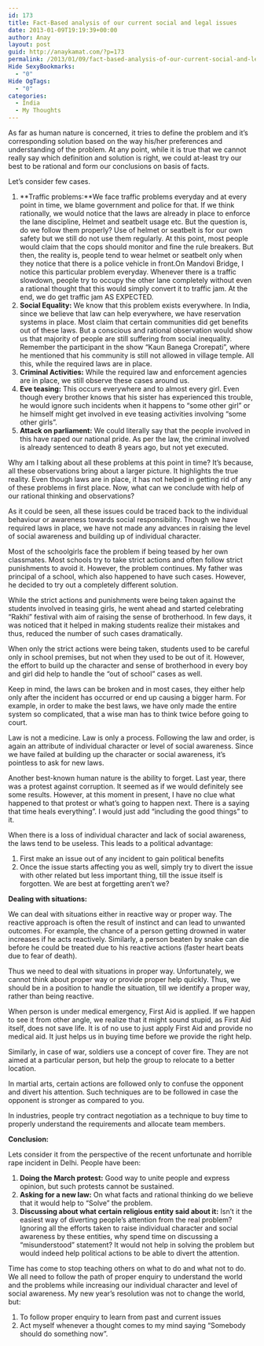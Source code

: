 ```yaml
---
id: 173
title: Fact-Based analysis of our current social and legal issues
date: 2013-01-09T19:19:39+00:00
author: Anay
layout: post
guid: http://anaykamat.com/?p=173
permalink: /2013/01/09/fact-based-analysis-of-our-current-social-and-legal-issues/
Hide SexyBookmarks:
  - "0"
Hide OgTags:
  - "0"
categories:
  - India
  - My Thoughts
---
```

As far as human nature is concerned, it tries to define the problem and it’s corresponding solution based on the way his/her preferences and understanding of the problem. At any point, while it is true that we cannot really say which definition and solution is right, we could at-least try our best to be rational and form our conclusions on basis of facts.

Let’s consider few cases.

  1. **Traffic problems:**We face traffic problems everyday and at every point in time, we blame government and police for that. If we think rationally, we would notice that the laws are already in place to enforce the lane discipline, Helmet and seatbelt usage etc. But the question is, do we follow them properly? Use of helmet or seatbelt is for our own safety but we still do not use them regularly. At this point, most people would claim that the cops should monitor and fine the rule breakers. But then, the reality is, people tend to wear helmet or seatbelt only when they notice that there is a police vehicle in front.On Mandovi Bridge, I notice this particular problem everyday. Whenever there is a traffic slowdown, people try to occupy the other lane completely without even a rational thought that this would simply convert it to traffic jam. At the end, we do get traffic jam AS EXPECTED.
  2. **Social Equality:** We know that this problem exists everywhere. In India, since we believe that law can help everywhere, we have reservation systems in place. Most claim that certain communities did get benefits out of these laws. But a conscious and rational observation would show us that majority of people are still suffering from social inequality. Remember the participant in the show “Kaun Banega Crorepati”, where he mentioned that his community is still not allowed in village temple. All this, while the required laws are in place.
  3. **Criminal Activities:** While the required law and enforcement agencies are in place, we still observe these cases around us.
  4. **Eve teasing:** This occurs everywhere and to almost every girl. Even though every brother knows that his sister has experienced this trouble, he would ignore such incidents when it happens to “some other girl” or he himself might get involved in eve teasing activities involving “some other girls”.
  5. **Attack on parliament:** We could literally say that the people involved in this have raped our national pride. As per the law, the criminal involved is already sentenced to death 8 years ago, but not yet executed.

Why am I talking about all these problems at this point in time? It’s because, all these observations bring about a larger picture. It highlights the true reality. Even though laws are in place, it has not helped in getting rid of any of these problems in first place. Now, what can we conclude with help of our rational thinking and observations?

As it could be seen, all these issues could be traced back to the individual behaviour or awareness towards social responsibility. Though we have required laws in place, we have not made any advances in raising the level of social awareness and building up of individual character.

Most of the schoolgirls face the problem if being teased by her own classmates. Most schools try to take strict actions and often follow strict punishments to avoid it. However, the problem continues. My father was principal of a school, which also happened to have such cases. However, he decided to try out a completely different solution.

While the strict actions and punishments were being taken against the students involved in teasing girls, he went ahead and started celebrating “Rakhi” festival with aim of raising the sense of brotherhood. In few days, it was noticed that it helped in making students realize their mistakes and thus, reduced the number of such cases dramatically.

When only the strict actions were being taken, students used to be careful only in school premises, but not when they used to be out of it. However, the effort to build up the character and sense of brotherhood in every boy and girl did help to handle the “out of school” cases as well.

Keep in mind, the laws can be broken and in most cases, they either help only after the incident has occurred or end up causing a bigger harm. For example, in order to make the best laws, we have only made the entire system so complicated, that a wise man has to think twice before going to court.

Law is not a medicine. Law is only a process. Following the law and order, is again an attribute of individual character or level of social awareness. Since we have failed at building up the character or social awareness, it’s pointless to ask for new laws.

Another best-known human nature is the ability to forget. Last year, there was a protest against corruption. It seemed as if we would definitely see some results. However, at this moment in present, I have no clue what happened to that protest or what’s going to happen next. There is a saying that time heals everything”. I would just add “including the good things” to it.

When there is a loss of individual character and lack of social awareness, the laws tend to be useless. This leads to a political advantage:

  1. First make an issue out of any incident to gain political benefits
  2. Once the issue starts affecting you as well, simply try to divert the issue with other related but less important thing, till the issue itself is forgotten. We are best at forgetting aren’t we?

**Dealing with situations:**

We can deal with situations either in reactive way or proper way. The reactive approach is often the result of instinct and can lead to unwanted outcomes. For example, the chance of a person getting drowned in water increases if he acts reactively. Similarly, a person beaten by snake can die before he could be treated due to his reactive actions (faster heart beats due to fear of death).

Thus we need to deal with situations in proper way. Unfortunately, we cannot think about proper way or provide proper help quickly. Thus, we should be in a position to handle the situation, till we identify a proper way, rather than being reactive.

When person is under medical emergency, First Aid is applied. If we happen to see it from other angle, we realize that it might sound stupid, as First Aid itself, does not save life. It is of no use to just apply First Aid and provide no medical aid. It just helps us in buying time before we provide the right help.

Similarly, in case of war, soldiers use a concept of cover fire. They are not aimed at a particular person, but help the group to relocate to a better location.

In martial arts, certain actions are followed only to confuse the opponent and divert his attention. Such techniques are to be followed in case the opponent is stronger as compared to you.

In industries, people try contract negotiation as a technique to buy time to properly understand the requirements and allocate team members.

**Conclusion:**

Lets consider it from the perspective of the recent unfortunate and horrible rape incident in Delhi. People have been:

  1. **Doing the March protest:** Good way to unite people and express opinion, but such protests cannot be sustained.
  2. **Asking for a new law:** On what facts and rational thinking do we believe that it would help to “Solve” the problem.
  3. **Discussing about what certain religious entity said about it:** Isn’t it the easiest way of diverting people’s attention from the real problem? Ignoring all the efforts taken to raise individual character and social awareness by these entities, why spend time on discussing a “misunderstood” statement? It would not help in solving the problem but would indeed help political actions to be able to divert the attention.

Time has come to stop teaching others on what to do and what not to do. We all need to follow the path of proper enquiry to understand the world and the problems while increasing our individual character and level of social awareness. My new year’s resolution was not to change the world, but:

  1. To follow proper enquiry to learn from past and current issues
  2. Act myself whenever a thought comes to my mind saying “Somebody should do something now”.